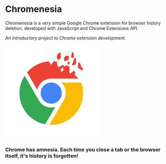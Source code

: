 # Chromenesia

Chromenesia is a *very* simple Google Chrome extension for browser history deletion, developed with JavaScript and Chrome Extensions API.

_An introductory project to Chrome extension development._

<img src="https://github.com/cunhamauro/Chromenesia_Extension/blob/master/icons/Chromenesia_logo.png?raw=true" width="300">

### Chrome has amnesia. Each time you close a tab or the browser itself, it's history is forgotten!
